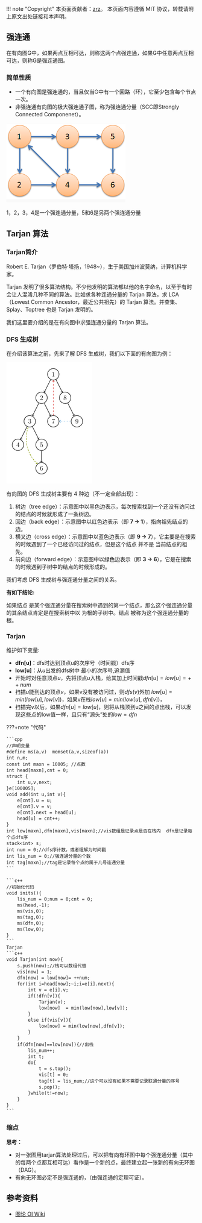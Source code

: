 !!! note "Copyright"
    本页面贡献者：[zrz](https://github.com/BehindShadow)。
    本页面内容遵循 MIT 协议，转载请附上原文出处链接和本声明。

## 强连通

在有向图G中，如果两点互相可达，则称这两个点强连通，如果G中任意两点互相可达，则称G是强连通图。

### 简单性质
- 一个有向图是强连通的，当且仅当G中有一个回路（环），它至少包含每个节点一次。
- 非强连通有向图的极大强连通子图，称为强连通分量（SCC即Strongly Connected Componenet）。

![](./img/SCC1.png)

1，2，3，4是一个强连通分量，5和6是另两个强连通分量


## Tarjan 算法

### Tarjan简介
Robert E. Tarjan（罗伯特·塔扬，1948~），生于美国加州波莫纳，计算机科学家。

Tarjan 发明了很多算法结构。不少他发明的算法都以他的名字命名，以至于有时会让人混淆几种不同的算法。比如求各种连通分量的 Tarjan 算法，求 LCA（Lowest Common Ancestor，最近公共祖先）的 Tarjan 算法。并查集、Splay、Toptree 也是 Tarjan 发明的。

我们这里要介绍的是在有向图中求强连通分量的 Tarjan 算法。

### DFS 生成树

在介绍该算法之前，先来了解 DFS 生成树，我们以下面的有向图为例：

![](./img/SCC2.png)

有向图的 DFS 生成树主要有 4 种边（不一定全部出现）：

1. 树边（tree edge）：示意图中以黑色边表示，每次搜索找到一个还没有访问过的结点的时候就形成了一条树边。
2. 回边（back edge）：示意图中以红色边表示（即 **7 -> 1**），指向祖先结点的边。
3. 横叉边（cross edge）：示意图中以蓝色边表示（即 **9 -> 7**），它主要是在搜索的时候遇到了一个已经访问过的结点，但是这个结点 并不是 当前结点的祖先。
4. 前向边（forward edge）：示意图中以绿色边表示（即 **3 -> 6**），它是在搜索的时候遇到子树中的结点的时候形成的。

我们考虑 DFS 生成树与强连通分量之间的关系。

**有如下结论:**

如果结点  是某个强连通分量在搜索树中遇到的第一个结点，那么这个强连通分量的其余结点肯定是在搜索树中以  为根的子树中。结点  被称为这个强连通分量的根。


### Tarjan

维护如下变量:

- **dfn[u]**：dfs时达到顶点u的次序号（时间戳）dfs序
- **low[u]**：从$u$出发的dfs树中 最小的次序号,追溯值
- 开始时对任意顶点$u$，先将顶点$u$入栈，给其加上时间戳$dfn[u]=low[u]=++num$
- 扫描$u$能到达的顶点$v$，如果v没有被访问过，则$dfs(v)$外加 $low[u]=min(low[u],low[v])$，如果v在栈$low[u]=min(low[u],dfn[v])$，
- 扫描完$v$以后，如果$dfn[u]=low[u]$，则将从栈顶到u之间的点出栈，可以发现这些点的low值一样，且只有“源头”处的$low = dfn$


???+note "代码"

    ```cpp
    //声明变量
    #define ms(a,v)  memset(a,v,sizeof(a))
    int n,m;
    const int maxn = 10005; //点数
    int head[maxn],cnt = 0;
    struct {
        int u,v,next;
    }e[100005];
    void add(int u,int v){
        e[cnt].u = u;
        e[cnt].v = v;
        e[cnt].next = head[u];
        head[u] = cnt++;
    }
    int low[maxn],dfn[maxn],vis[maxn];//vis数组是记录点是否在栈内  dfn是记录每个点dfs序
    stack<int> s;
    int num = 0;//dfs序计数，或者理解为时间戳 
    int lis_num = 0;//强连通分量的个数 
    int tag[maxn];//tag是记录每个点的属于几号连通分量
    ```

    ```c++
    //初始化代码
    void inits(){
        lis_num = 0;num = 0;cnt = 0;
        ms(head,-1);
        ms(vis,0);
        ms(tag,0);
        ms(dfn,0);
        ms(low,0);
    }
    ```
    Tarjan
    ```c++
    void Tarjan(int now){
        s.push(now);//栈可以数组代替
        vis[now] = 1;
        dfn[now] = low[now]= ++num;
        for(int i=head[now];~i;i=e[i].next){
            int v = e[i].v;
            if(!dfn[v]){
                Tarjan(v);
                low[now]  = min(low[now],low[v]);
            }
            else if(vis[v]){
                low[now] = min(low[now],dfn[v]);
            }
        }
        if(dfn[now]==low[now]){//出栈
            lis_num++;
            int t;
            do{
                t = s.top();
                vis[t] = 0;
                tag[t] = lis_num;//这个可以没有如果不需要记录联通分量的序号
                s.pop();	
            }while(t!=now);
        }
    }
    ```
### 缩点

**思考：**

- 对一张图用tarjan算法处理过后，可以把有向有环图中每个强连通分量（其中的每两个点都互相可达）看作是一个新的点，最终建立起一张新的有向无环图（DAG）。
- 有向无环图必定不是强连通的，（由强连通的定理可证）。

## 参考资料
- [图论 OI Wiki](https://oi-wiki.org/graph/mst/)